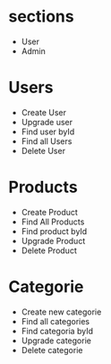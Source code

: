 # sections
- User
- Admin
# Users
- Create User
- Upgrade user
- Find user byId
- Find all Users
- Delete User
# Products
- Create Product
- Find All Products
- Find product byId
- Upgrade Product
- Delete Product

# Categorie
- Create new categorie
- Find all categories
- Find categoria byId
- Upgrade categorie
- Delete categorie